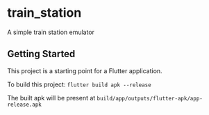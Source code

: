 # train_station

A simple train station emulator

## Getting Started

This project is a starting point for a Flutter application.

To build this project:
`flutter build apk --release`

The built apk will be present at `build/app/outputs/flutter-apk/app-release.apk`